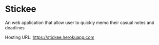 # Stickee
An web application that allow user to quickly memo their casual notes and deadlines

Hosting URL: https://stickee.herokuapp.com